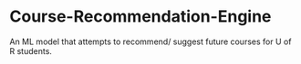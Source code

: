 # Course-Recommendation-Engine
An ML model that attempts to recommend/ suggest future courses for U of R students.
